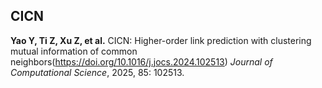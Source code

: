 
##  CICN
**Yao Y, Ti Z, Xu Z, et al.** CICN: Higher-order link prediction with clustering mutual information of common neighbors(https://doi.org/10.1016/j.jocs.2024.102513)
*Journal of Computational Science*, 2025, 85: 102513.
